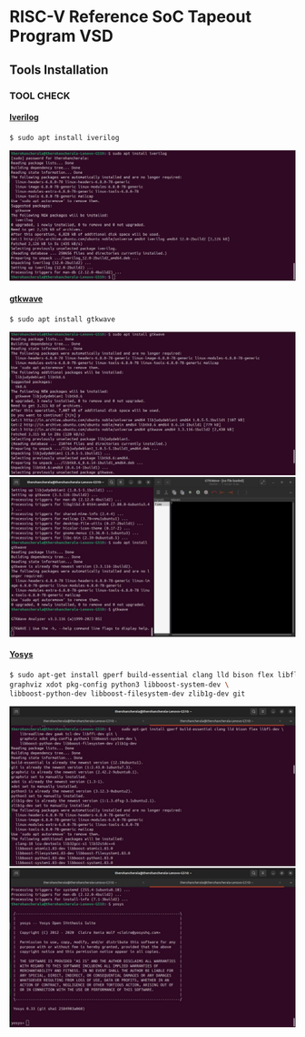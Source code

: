 
# RISC-V Reference SoC Tapeout Program VSD

## Tools Installation

### **TOOL CHECK**


#### <ins>**Iverilog**</ins>
```bash
$ sudo apt install iverilog
```
![Alt Text](Iverilog.jpeg)



#### <ins>**gtkwave**</ins>
```bash
$ sudo apt install gtkwave
```
![Alt Text](gtkwave.jpeg)
![Alt Text](gtkwave_open.jpeg)

#### <ins>**Yosys**</ins>
```bash
$ sudo apt-get install gperf build-essential clang lld bison flex libfl-dev \
graphviz xdot pkg-config python3 libboost-system-dev \
libboost-python-dev libboost-filesystem-dev zlib1g-dev git

```
![Alt Text](yosys_install.jpeg)
![Alt Text](yosys.jpeg)







